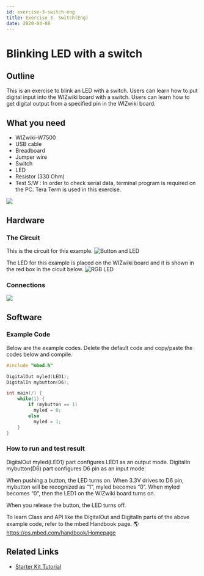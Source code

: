 ```yaml
---
id: exercise-3-switch-eng
title: Exercise 3. Switch(Eng)
date: 2020-04-08
---
```


# Blinking LED with a switch

## Outline

This is an exercise to blink an LED with a switch. Users can learn how
to put digital input into the WIZwiki board with a switch. Users can
learn how to get digital output from a specified pin in the WIZwiki
board.

## What you need

  - WIZwiki-W7500
  - USB cable
  - Breadboard
  - Jumper wire
  - Switch
  - LED
  - Resistor (330 Ohm)
  - Test S/W : In order to check serial data, terminal program is
    required on the PC. Tera Term is used in this exercise.

![](https://d3cmhcsnvv7jc.cloudfront.net/docs/img/products/wizwiki_mbed_kit/kit_en/2_teraterm.png)

## Hardware

### The Circuit

This is the circuit for this example. ![Button and LED](/img/products/wizwiki_mbed_kit/kit_en/button_led_scheme.png)

The LED for this example is placed on the WIZwiki board and it is shown
in the red box in the cicuit below. ![RGB LED](/img/products/wizwiki_mbed_kit/kit_en/3_board_all.png)

### Connections

![](https://d3cmhcsnvv7jc.cloudfront.net/docs/img/products/wizwiki_mbed_kit/kit_en/3_board_all.png)

## Software

### Example Code

Below are the example codes. Delete the default code and copy/paste the
codes below and compile.

``` c
#include "mbed.h"

DigitalOut myled(LED1);
DigitalIn mybutton(D6);

int main(/) {
    while(1) {
        if (mybutton == 1)
          myled = 0;
        else
          myled = 1;
    }
}
```


### How to run and test result

DigitalOut myled(LED1) part configures LED1 as an output mode. DigitalIn
mybutton(D6) part configures D6 pin as an input mode.

When pushing a button, the LED turns on. When 3.3V drives to D6 pin,
mybutton will be recognized as “1”, myled becomes “0”. When myled
becomes “0”, then the LED1 on the WIZwiki board turns on.

When you release the button, the LED turns off.

To learn Class and API like the DigitalOut and DigitalIn parts of the
above example code, refer to the mbed Handbook page.
🌎https://os.mbed.com/handbook/Homepage


## Related Links

   * [Starter Kit Tutorial](./Tutorial-Eng.md)